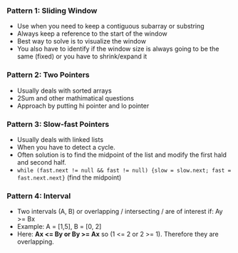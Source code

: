 ### Pattern 1: Sliding Window
* Use when you need to keep a contiguous subarray or substring
* Always keep a reference to the start of the window
* Best way to solve is to visualize the window
* You also have to identify if the window size is always going to be the same (fixed) or you have to shrink/expand it

### Pattern 2: Two Pointers
* Usually deals with sorted arrays
* 2Sum and other mathimatical questions
* Approach by putting hi pointer and lo pointer

### Pattern 3: Slow-fast Pointers
* Usually deals with linked lists
* When you have to detect a cycle.
* Often solution is to find the midpoint of the list and modify the first hald and second half.
* `while (fast.next != null && fast != null) {slow = slow.next; fast = fast.next.next}` (find the midpoint)

### Pattern 4: Interval
* Two intervals (A, B) or overlapping / intersecting / are of interest if: Ay >= Bx
* Example: A = [1,5], B = [0, 2]
* Here: **Ax <= By or By >= Ax** so (1 <= 2 or 2 >= 1). Therefore they are overlapping.

